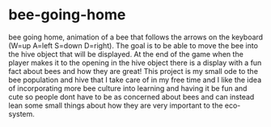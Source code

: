 # bee-going-home
bee going home, animation of a bee that follows the arrows on the keyboard (W=up A=left S=down D=right). The goal is to be able to move the bee into the hive object that will be displayed. At the end of the game when the player makes it to the opening in the hive object there is a display with a fun fact about bees and how they are great! This project is my small ode to the bee population and hive that I take care of in my free time and I like the idea of incorporating more bee culture into learning and having it be fun and cute so people dont have to be as concerned about bees and can instead lean some small things about how they are very important to the eco-system.
